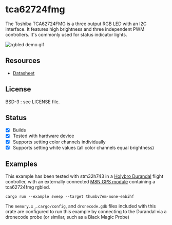 # tca62724fmg

The Toshiba TCA62724FMG is a three output RGB LED with an I2C interface. 
It features high brightness and three independent PWM controllers.
It's commonly used for status indicator lights.

![rgbled demo gif](https://i.imgur.com/NzL362X.gif)

## Resources
- [Datasheet](https://datasheet.ciiva.com/12276/21212-21811-12276938.pdf)

## License
BSD-3 : see LICENSE file. 
 
## Status

- [x] Builds 
- [x] Tested with hardware device
- [x] Supports setting color channels individually
- [x] Supports setting white values (all color channels equal brightness)

## Examples

This example has been tested with stm32h743 in a 
[Holybro Durandal](http://www.holybro.com/product/durandalbeta/) flight controller,
with an externally connected 
[M8N GPS module](http://www.holybro.com/product/pixhawk-4-gps-module/)
containing a tca62724fmg rgbled.

```
cargo run --example sweep --target thumbv7em-none-eabihf
```

The `memory.x` ,`.cargo/config`, and `dronecode.gdb` files included with this crate are
configured to run this example by connecting to the Durandal via a dronecode
probe (or similar, such as a Black Magic Probe)
